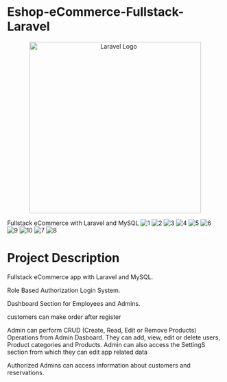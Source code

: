 # Eshop-eCommerce-Fullstack-Laravel
<p align="center"><a href="https://laravel.com" target="_blank"><img src="https://raw.githubusercontent.com/laravel/art/master/logo-lockup/5%20SVG/2%20CMYK/1%20Full%20Color/laravel-logolockup-cmyk-red.svg" width="400" alt="Laravel Logo"></a></p>

Fullstack eCommerce with Laravel and MySQL
![1](https://github.com/Ahmedzyada12/Eshop-eCommerce-Fullstack-Laravel/assets/126186881/e9a2a7e4-b47d-49a3-a09e-0e9849134fa1)
![2](https://github.com/Ahmedzyada12/Eshop-eCommerce-Fullstack-Laravel/assets/126186881/f0555a19-f4c4-48ba-b4d5-0d2e5b77b065)
![3](https://github.com/Ahmedzyada12/Eshop-eCommerce-Fullstack-Laravel/assets/126186881/5ee2ccb8-db4b-46cf-8f38-73894a6f29b7)
![4](https://github.com/Ahmedzyada12/Eshop-eCommerce-Fullstack-Laravel/assets/126186881/994e94a9-1bfc-4683-aa03-5baedab715d0)
![5](https://github.com/Ahmedzyada12/Eshop-eCommerce-Fullstack-Laravel/assets/126186881/5753c036-7569-42f5-95c8-f02a31813356)
![6](https://github.com/Ahmedzyada12/Eshop-eCommerce-Fullstack-Laravel/assets/126186881/31ccb772-a717-4288-b354-2cc57228bb0d)
![9](https://github.com/Ahmedzyada12/Eshop-eCommerce-Fullstack-Laravel/assets/126186881/c45eaea0-b827-438d-b095-094378007f14)
![10](https://github.com/Ahmedzyada12/Eshop-eCommerce-Fullstack-Laravel/assets/126186881/6f23acc1-e0aa-44a2-9897-5c675ecde807)
![7](https://github.com/Ahmedzyada12/Eshop-eCommerce-Fullstack-Laravel/assets/126186881/34fe991f-6114-44fd-9ae2-bd173c234f10)
![8](https://github.com/Ahmedzyada12/Eshop-eCommerce-Fullstack-Laravel/assets/126186881/b4634fd7-bfa7-4b7f-9a0c-9d9b80585d41)

# Project Description
Fullstack eCommerce app with Laravel and MySQL.

Role Based Authorization Login System.

Dashboard Section for Employees and Admins.

customers can make order after register

Admin  can perform CRUD (Create, Read, Edit or Remove Products) Operations from Admin Dasboard. They can add, view, edit or delete users, Product categories and Products. Admin  can also access the SettingS section from which they can edit app related data

Authorized Admins can access information about customers and reservations.




